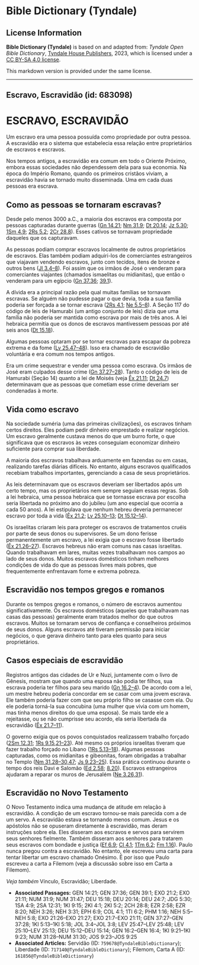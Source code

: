 # Bible Dictionary (Tyndale)

## License Information

**Bible Dictionary (Tyndale)** is based on and adapted from: _Tyndale Open Bible Dictionary_, [Tyndale House Publishers](https://tyndaleopenresources.com/), 2023, which is licensed under a [CC BY-SA 4.0 license](https://creativecommons.org/licenses/by-sa/4.0/legalcode.en).

This markdown version is provided under the same license.



--------------------------------

## Escravo, Escravidão (id: 683098)

ESCRAVO, ESCRAVIDÃO
===================

Um escravo era uma pessoa possuída como propriedade por outra pessoa. A escravidão era o sistema que estabelecia essa relação entre proprietários de escravos e escravos.

Nos tempos antigos, a escravidão era comum em todo o Oriente Próximo, embora essas sociedades não dependessem dela para sua economia. Na época do Império Romano, quando os primeiros cristãos viviam, a escravidão havia se tornado muito disseminada. Uma em cada duas pessoas era escrava.

Como as pessoas se tornaram escravas?
-------------------------------------

Desde pelo menos 3000 a.C., a maioria dos escravos era composta por pessoas capturadas durante guerras ([Gn 14\.21](https://ref.ly/Gen14:21); [Nm 31\.9](https://ref.ly/Num31:9); [Dt 20\.14](https://ref.ly/Deut20:14); [Jz 5\.30](https://ref.ly/Judg5:30); [1Sm 4\.9](https://ref.ly/1Sam4:9); [2Rs 5\.2](https://ref.ly/2Kgs5:2); [2Cr 28\.8](https://ref.ly/2Chr28:8)). Esses cativos se tornavam propriedade daqueles que os capturavam.

As pessoas podiam comprar escravos localmente de outros proprietários de escravos. Elas também podiam adquiri\-los de comerciantes estrangeiros que viajavam vendendo escravos, junto com tecidos, itens de bronze e outros bens ([Jl 3\.4–8](https://ref.ly/Joel3:4-Joel3:8)). Foi assim que os irmãos de José o venderam para comerciantes viajantes (chamados ismaelitas ou midianitas), que então o venderam para um egípcio ([Gn 37\.36](https://ref.ly/Gen37:36); [39\.1](https://ref.ly/Gen39:1)).

A dívida era a principal razão pela qual muitas famílias se tornavam escravas. Se alguém não pudesse pagar o que devia, toda a sua família poderia ser forçada a se tornar escrava ([2Rs 4\.1](https://ref.ly/2Kgs4:1); [Ne 5\.5–8](https://ref.ly/Neh5:5-Neh5:8)). A Seção 117 do código de leis de Hamurabi (um antigo conjunto de leis) dizia que uma família não poderia ser mantida como escrava por mais de três anos. A lei hebraica permitia que os donos de escravos mantivessem pessoas por até seis anos ([Dt 15\.18](https://ref.ly/Deut15:18)).

Algumas pessoas optaram por se tornar escravas para escapar da pobreza extrema e da fome ([Lv 25\.47–48](https://ref.ly/Lev25:47-Lev25:48)). Isso era chamado de escravidão voluntária e era comum nos tempos antigos.

Era um crime sequestrar e vender uma pessoa como escrava. Os irmãos de José eram culpados desse crime ([Gn 37\.27–28](https://ref.ly/Gen37:27-Gen37:28)). Tanto o código de leis de Hamurabi (Seção 14\) quanto a lei de Moisés (veja [Êx 21\.11](https://ref.ly/Exod21:11); [Dt 24\.7](https://ref.ly/Deut24:7)) determinavam que as pessoas que cometiam esse crime deveriam ser condenadas à morte.

Vida como escravo
-----------------

Na sociedade suméria (uma das primeiras civilizações), os escravos tinham certos direitos. Eles podiam pedir dinheiro emprestado e realizar negócios. Um escravo geralmente custava menos do que um burro forte, o que significava que os escravos às vezes conseguiam economizar dinheiro suficiente para comprar sua liberdade.

A maioria dos escravos trabalhava arduamente em fazendas ou em casas, realizando tarefas diárias difíceis. No entanto, alguns escravos qualificados recebiam trabalhos importantes, gerenciando a casa de seus proprietários.

As leis determinavam que os escravos deveriam ser libertados após um certo tempo, mas os proprietários nem sempre seguiam essas regras. Sob a lei hebraica, uma pessoa hebraica que se tornasse escrava por escolha seria libertada no próximo ano do jubileu (um ano especial que ocorria a cada 50 anos). A lei estipulava que nenhum hebreu deveria permanecer escravo por toda a vida ([Êx 21\.2](https://ref.ly/Exod21:2); [Lv 25\.10–13](https://ref.ly/Lev25:10-Lev25:13); [Dt 15\.12–14](https://ref.ly/Deut15:12-Deut15:14)).

Os israelitas criaram leis para proteger os escravos de tratamentos cruéis por parte de seus donos ou supervisores. Se um dono ferisse permanentemente um escravo, a lei exigia que o escravo fosse libertado ([Êx 21\.26–27](https://ref.ly/Exod21:26-Exod21:27)). Escravos hebreus não eram comuns nas casas israelitas. Quando trabalhavam em lares, muitas vezes trabalhavam nos campos ao lado de seus donos. Muitos escravos domésticos tinham melhores condições de vida do que as pessoas livres mais pobres, que frequentemente enfrentavam fome e extrema pobreza.

Escravidão nos tempos gregos e romanos
--------------------------------------

Durante os tempos gregos e romanos, o número de escravos aumentou significativamente. Os escravos domésticos (aqueles que trabalhavam nas casas das pessoas) geralmente eram tratados melhor do que outros escravos. Muitos se tornaram servos de confiança e conselheiros próximos de seus donos. Alguns escravos até tiveram permissão para iniciar negócios, o que gerava dinheiro tanto para eles quanto para seus proprietários.

Casos especiais de escravidão
-----------------------------

Registros antigos das cidades de Ur e Nuzi, juntamente com o livro de Gênesis, mostram que quando uma esposa não podia ter filhos, sua escrava poderia ter filhos para seu marido ([Gn 16\.2–4](https://ref.ly/Gen16:2-Gen16:4)). De acordo com a lei, um mestre hebreu poderia concordar em se casar com uma jovem escrava. Ele também poderia fazer com que seu próprio filho se casasse com ela. Ou ele poderia torná\-la sua concubina (uma mulher que vivia com um homem, mas tinha menos direitos do que uma esposa). Se mais tarde ele a rejeitasse, ou se não cumprisse seu acordo, ela seria libertada da escravidão ([Êx 21\.7–11](https://ref.ly/Exod21:7-Exod21:11)).

O governo exigia que os povos conquistados realizassem trabalho forçado ([2Sm 12\.31](https://ref.ly/2Sam12:31); [1Rs 9\.15,21–23](https://ref.ly/1Kgs9:15,1Kgs9:21-1Kgs9:23)). Até mesmo os próprios israelitas tiveram que fazer trabalho forçado no Líbano ([1Rs 5\.13–18](https://ref.ly/1Kgs5:13-1Kgs5:18)). Algumas pessoas capturadas, como os midianitas e gibeonitas, foram obrigadas a trabalhar no Templo ([Nm 31\.28–30,47](https://ref.ly/Num31:28-Num31:30,Num31:47); [Js 9\.23–25](https://ref.ly/Josh9:23-Josh9:25)). Essa prática continuou durante o tempo dos reis Davi e Salomão ([Ed 2\.58](https://ref.ly/Ezra2:58); [8\.20](https://ref.ly/Ezra8:20)). Escravos estrangeiros ajudaram a reparar os muros de Jerusalém ([Ne 3\.26,31](https://ref.ly/Neh3:26,Neh3:31)).

Escravidão no Novo Testamento
-----------------------------

O Novo Testamento indica uma mudança de atitude em relação à escravidão. A condição de um escravo tornou\-se mais parecida com a de um servo. A escravidão estava se tornando menos comum. Jesus e os apóstolos não se opuseram diretamente à escravidão, mas deram instruções sobre ela. Eles disseram aos escravos e servos para servirem seus senhores fielmente. Também disseram aos senhores para tratarem seus escravos com bondade e justiça ([Ef 6\.9](https://ref.ly/Eph6:9); [Cl 4\.1](https://ref.ly/Col4:1); [1Tm 6\.2](https://ref.ly/1Tim6:2); [Fm 1\.16](https://ref.ly/Phlm1:16)). Paulo nunca pregou contra a escravidão. No entanto, ele escreveu uma carta para tentar libertar um escravo chamado Onésimo. É por isso que Paulo escreveu a carta a Filemom (veja a discussão sobre isso em Carta a Filemom).

*Veja também* Vínculo, Escravidão; Liberdade.

* **Associated Passages:** GEN 14:21; GEN 37:36; GEN 39:1; EXO 21:2; EXO 21:11; NUM 31:9; NUM 31:47; DEU 15:18; DEU 20:14; DEU 24:7; JDG 5:30; 1SA 4:9; 2SA 12:31; 1KI 9:15; 2KI 4:1; 2KI 5:2; 2CH 28:8; EZR 2:58; EZR 8:20; NEH 3:26; NEH 3:31; EPH 6:9; COL 4:1; 1TI 6:2; PHM 1:16; NEH 5:5–NEH 5:8; EXO 21:26–EXO 21:27; EXO 21:7–EXO 21:11; GEN 37:27–GEN 37:28; 1KI 5:13–1KI 5:18; JOL 3:4–JOL 3:8; LEV 25:47–LEV 25:48; LEV 25:10–LEV 25:13; DEU 15:12–DEU 15:14; GEN 16:2–GEN 16:4; 1KI 9:21–1KI 9:23; NUM 31:28–NUM 31:30; JOS 9:23–JOS 9:25
* **Associated Articles:** Servidão (ID: `759678@TyndaleBibleDictionary`); Liberdade (ID: `717140@TyndaleBibleDictionary`); Filemom, Carta A (ID: `161856@TyndaleBibleDictionary`)

